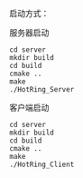 启动方式：

服务器启动

```
cd server
mkdir build
cd build
cmake ..
make
./HotRing_Server
```

客户端启动

```
cd server
mkdir build
cd build
cmake ..
make
./HotRing_Client
```

